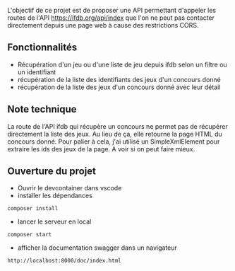 L'objectif de ce projet est de proposer une API permettant d'appeler les routes de l'API https://ifdb.org/api/index que l'on ne peut pas contacter directement depuis une page web à cause des restrictions CORS.

## Fonctionnalités

- Récupération d'un jeu ou d'une liste de jeu depuis ifdb selon un filtre ou un identifiant
- récupération de la liste des identifiants des jeux d'un concours donné
- récupération de la liste des jeux d'un concours donné avec leur détail

## Note technique

La route de l'API ifdb qui récupère un concours ne permet pas de récupérer directement la liste des jeux. Au lieu de ça, elle retourne la page HTML du concours donné. Pour palier à cela, j'ai utilisé un SimpleXmlElement pour extraire les ids des jeux de la page. A voir si on peut faire mieux.

## Ouverture du projet

- Ouvrir le devcontainer dans vscode
- installer les dépendances
```
composer install
```
- lancer le serveur en local
```
composer start
```
- afficher la documentation swagger dans un navigateur
```
http://localhost:8000/doc/index.html
```
